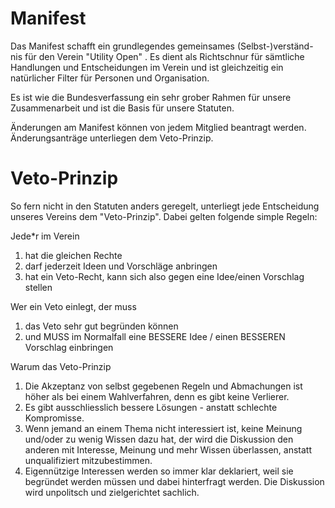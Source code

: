 # Manifest
Das Manifest schafft ein grundlegendes gemeinsames (Selbst-)verständ-
nis für den Verein "Utility Open" . Es dient als Richtschnur für
sämtliche Handlungen und Entscheidungen im Verein und ist gleichzeitig
ein natürlicher Filter für Personen und Organisation.

Es ist wie die Bundesverfassung ein sehr grober Rahmen für unsere
Zusammenarbeit und ist die Basis für unsere Statuten.

Änderungen am Manifest können von jedem Mitglied beantragt werden. 
Änderungsanträge unterliegen dem Veto-Prinzip. 

# Veto-Prinzip
So fern nicht in den Statuten anders geregelt, unterliegt jede
Entscheidung unseres Vereins dem "Veto-Prinzip". Dabei gelten folgende
simple Regeln:

Jede*r im Verein
1. hat die gleichen Rechte
2. darf jederzeit Ideen und Vorschläge anbringen
3. hat ein Veto-Recht, kann sich also gegen eine Idee/einen Vorschlag 
   stellen
   
Wer ein Veto einlegt, der muss

1. das Veto sehr gut begründen können
2. und MUSS im Normalfall eine BESSERE Idee / einen BESSEREN Vorschlag
   einbringen
   
Warum das Veto-Prinzip
1. Die Akzeptanz von selbst gegebenen Regeln und Abmachungen ist höher
   als bei einem Wahlverfahren, denn es gibt keine Verlierer.
2. Es gibt ausschliesslich bessere Lösungen - anstatt schlechte
   Kompromisse.
3. Wenn jemand an einem Thema nicht interessiert ist, keine Meinung 
   und/oder zu wenig Wissen dazu hat, der wird die Diskussion den
   anderen mit Interesse, Meinung und mehr Wissen überlassen, anstatt
   unqualifiziert mitzubestimmen.
4. Eigennützige Interessen werden so immer klar deklariert, weil sie
   begründet werden müssen und dabei hinterfragt werden. Die Diskussion
   wird unpolitsch und zielgerichtet sachlich.
